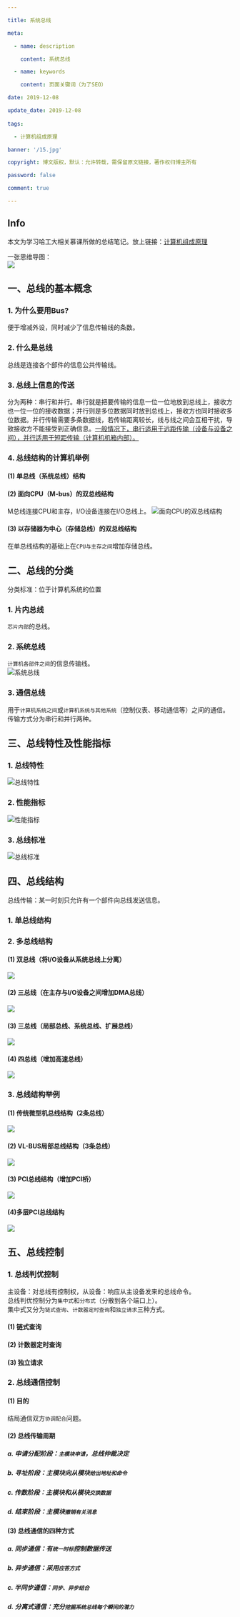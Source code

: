 ```yaml
---

title: 系统总线

meta:

  - name: description

    content: 系统总线

  - name: keywords

    content: 页面关键词（为了SEO）

date: 2019-12-08

update_date: 2019-12-08
 
tags: 

  - 计算机组成原理

banner: '/15.jpg'

copyright: 博文版权，默认：允许转载，需保留原文链接，著作权归博主所有

password: false

comment: true

---
```

## Info
本文为学习哈工大相关慕课所做的总结笔记。放上链接：[计算机组成原理](https://www.icourse163.org/course/HIT-309001)

一张思维导图：  
![](https://s2.ax1x.com/2019/12/09/QdqxXj.png)

## 一、总线的基本概念
### 1. 为什么要用Bus?
便于增减外设，同时减少了信息传输线的条数。
### 2. 什么是总线
总线是连接各个部件的信息公共传输线。
### 3. 总线上信息的传送
分为两种：串行和并行。串行就是把要传输的信息一位一位地放到总线上，接收方也一位一位的接收数据；并行则是多位数据同时放到总线上，接收方也同时接收多位数据。并行传输需要多条数据线，若传输距离较长，线与线之间会互相干扰，导致接收方不能接受到正确信息。<u>一般情况下，串行适用于远距传输（设备与设备之间），并行适用于短距传输（计算机机箱内部）。</u>
### 4. 总线结构的计算机举例
#### (1) 单总线（系统总线）结构
#### (2) 面向CPU（M-bus）的双总线结构
M总线连接CPU和主存，I/O设备连接在I/O总线上。
![面向CPU的双总线结构](https://s2.ax1x.com/2019/12/08/Qa4AGn.md.png)
#### (3) 以存储器为中心（存储总线）的双总线结构
在单总线结构的基础上在`CPU与主存之间`增加存储总线。

## 二、总线的分类 
分类标准：位于计算机系统的位置
### 1. 片内总线
`芯片内部`的总线。
### 2. 系统总线
`计算机各部件之间`的信息传输线。  
![系统总线](https://s2.ax1x.com/2019/12/08/QdAOBV.png)
### 3. 通信总线
用于`计算机系统之间`或`计算机系统与其他系统`（控制仪表、移动通信等）之间的通信。  
传输方式分为串行和并行两种。

## 三、总线特性及性能指标
### 1. 总线特性
![总线特性](https://s2.ax1x.com/2019/12/08/QdEgC4.png)
### 2. 性能指标
![性能指标](https://s2.ax1x.com/2019/12/08/QdEU3j.png)
### 3. 总线标准
![总线标准](https://s2.ax1x.com/2019/12/08/QdV2o8.md.png)

## 四、总线结构
总线传输：某一时刻只允许有一个部件向总线发送信息。
### 1. 单总线结构
### 2. 多总线结构
#### (1) 双总线（将I/O设备从系统总线上分离）
![](https://s2.ax1x.com/2019/12/08/QdeL24.md.png)
#### (2) 三总线（在主存与I/O设备之间增加DMA总线）
![](https://s2.ax1x.com/2019/12/08/Qde75T.md.png)
#### (3) 三总线（局部总线、系统总线、扩展总线）
![](https://s2.ax1x.com/2019/12/08/QdeqGF.md.png)
#### (4) 四总线（增加高速总线）
![](https://s2.ax1x.com/2019/12/08/QdebPU.md.png)
### 3. 总线结构举例
#### (1) 传统微型机总线结构（2条总线）
![](https://s2.ax1x.com/2019/12/08/Qdua2F.md.png)
#### (2) VL-BUS局部总线结构（3条总线）
![](https://s2.ax1x.com/2019/12/08/QduU8U.md.png)
#### (3) PCI总线结构（增加PCI桥）
![](https://s2.ax1x.com/2019/12/08/QduNCT.md.png)
#### (4)多层PCI总线结构
![](https://s2.ax1x.com/2019/12/08/QduY5V.md.png)

## 五、总线控制
### 1. 总线判优控制
主设备：对总线有控制权，从设备：响应从主设备发来的总线命令。   
总线判优控制分为`集中式`和`分布式`（分散到各个端口上）。  
集中式又分为`链式查询`、`计数器定时查询`和`独立请求`三种方式。
#### (1) 链式查询
#### (2) 计数器定时查询
#### (3) 独立请求
### 2. 总线通信控制
#### (1) 目的
结局通信双方`协调配合`问题。
#### (2) 总线传输周期
##### a. 申请分配阶段：`主模块申请`，总线仲裁决定  
##### b. 寻址阶段：主模块向从模块`给出地址和命令`
##### c. 传数阶段：主模块和从模块`交换数据`
##### d. 结束阶段：主模块`撤销有关消息`
#### (3) 总线通信的四种方式
##### a. 同步通信：有`统一时标`控制数据传送
##### b. 异步通信：采用`应答方式`
##### c. 半同步通信：`同步、异步结合`
##### d. 分离式通信：充分`挖掘系统总线每个瞬间的潜力`

